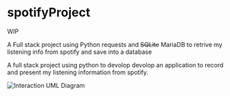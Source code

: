 # spotifyProject

WIP

A Full stack project using Python requests and ~~SQLite~~ MariaDB to retrive my listening info from spotify and save into a database 


A full stack project using python to devolop devolop an application to record and present my listening information from spotify. 



![Interaction UML Diagram](https://lh3.googleusercontent.com/drive-viewer/AJc5JmTHyNXfCY1RM9MVtIbSTFBq8UOq-4t713W5_mJrSmQIkmgvscuoCl5d_2KXdxetgi4HraoapuQ=w1832-h1296)
